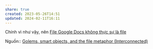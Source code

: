 ```yaml
---
share: true
created: 2023-05-26T14:51
updated: 2024-02-11T16:11
---
```

Chính vì như vậy, nên [File Google Docs không thực sự là file](../../No%20code,%20low%20code/File%20Google%20Docs%20kh%C3%B4ng%20th%E1%BB%B1c%20s%E1%BB%B1%20l%C3%A0%20file.md)

Nguồn:: [Golems, smart objects, and the file metaphor (Interconnected)](https://interconnected.org/home/2021/02/01/golems)
